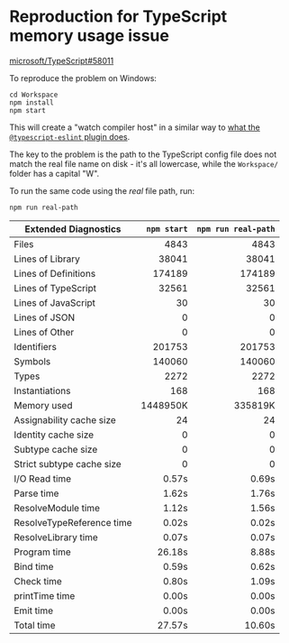 # Reproduction for TypeScript memory usage issue

[microsoft/TypeScript#58011](https://github.com/microsoft/TypeScript/issues/58011)

To reproduce the problem on Windows:

```shell
cd Workspace
npm install
npm start
```

This will create a "watch compiler host" in a similar way to [what the `@typescript-eslint` plugin does](https://github.com/typescript-eslint/typescript-eslint/blob/d5615d72fbd899b0827b10a00192e6bce9f0c4eb/packages/typescript-estree/src/create-program/getWatchProgramsForProjects.ts#L253-L363).

The key to the problem is the path to the TypeScript config file does not match the real file name on disk - it's all lowercase, while the `Workspace/` folder has a capital "W".

To run the same code using the _real_ file path, run:

```shell
npm run real-path
```

| Extended Diagnostics      | `npm start` | `npm run real-path` |
| ------------------------- | ----------: | ------------------: |
| Files                     |        4843 |                4843 |
| Lines of Library          |       38041 |               38041 |
| Lines of Definitions      |      174189 |              174189 |
| Lines of TypeScript       |       32561 |               32561 |
| Lines of JavaScript       |          30 |                  30 |
| Lines of JSON             |           0 |                   0 |
| Lines of Other            |           0 |                   0 |
| Identifiers               |      201753 |              201753 |
| Symbols                   |      140060 |              140060 |
| Types                     |        2272 |                2272 |
| Instantiations            |         168 |                 168 |
| Memory used               |    1448950K |             335819K |
| Assignability cache size  |          24 |                  24 |
| Identity cache size       |           0 |                   0 |
| Subtype cache size        |           0 |                   0 |
| Strict subtype cache size |           0 |                   0 |
| I/O Read time             |       0.57s |               0.69s |
| Parse time                |       1.62s |               1.76s |
| ResolveModule time        |       1.12s |               1.56s |
| ResolveTypeReference time |       0.02s |               0.02s |
| ResolveLibrary time       |       0.07s |               0.07s |
| Program time              |      26.18s |               8.88s |
| Bind time                 |       0.59s |               0.62s |
| Check time                |       0.80s |               1.09s |
| printTime time            |       0.00s |               0.00s |
| Emit time                 |       0.00s |               0.00s |
| Total time                |      27.57s |              10.60s |
